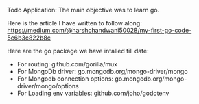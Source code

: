 Todo Application: The main objective was to learn go.


Here is the article I have written to follow along:
https://medium.com/@harshchandwani50028/my-first-go-code-5c6b3c822b8c



Here are the go package we have intalled till date:
- For routing: github.com/gorilla/mux
- For MongoDb driver: go.mongodb.org/mongo-driver/mongo
- For Mongodb connection options: go.mongodb.org/mongo-driver/mongo/options
- For Loading env variables: github.com/joho/godotenv